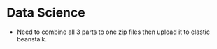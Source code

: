 # Data Science

- Need to combine all 3 parts to one zip files then upload it to elastic beanstalk.
